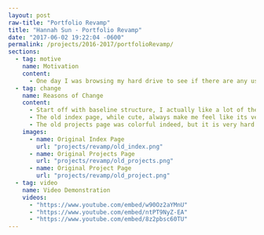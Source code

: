 ```yaml
---
layout: post
raw-title: "Portfolio Revamp"
title: "Hannah Sun - Portfolio Revamp"
date: "2017-06-02 19:22:04 -0600"
permalink: /projects/2016-2017/portfolioRevamp/
sections:
  - tag: motive
    name: Motivation
    content:
      - One day I was browsing my hard drive to see if there are any useless files. I stumbled upon an old web portfolio I created for one of my classes. Out of curiosity and boredom, I decided to take a look and it reminded me all the fun I had in that class. Thus taken by nostalgia (and boredom), I decided that maybe it&#39;s the day I revamp the portfolio into something that would fit my taste today. So I will actually make use of it, instead of let it sit in a corner and gather dust.
  - tag: change
    name: Reasons of Change
    content:
      - Start off with baseline structure, I actually like a lot of the old components present in the old portfolio, such as the little clouds at top left of the page. However, there are a lot more that bothers me, such as the messy coding. Thus I decided to start from ground up and try to retain as much as original element as possible. First I decide to change my frame work from Bootstrap to Materialize, since it will be a lot easier for me to create a material design using Materialize. I also decided to remove the little clouds I loved so much, due to the fact that it caused a lot of trouble when the page is viewed in mobile.
      - The old index page, while cute, always make me feel like its very messy. Thus for the revamped index page, I want something slick. Since I&#39;m always fascinated by parallax image, I used parallax for my new index page, a lot of them. I think it help with keeping the page organized while not crammed with information.
      - The old projects page was colorful indeed, but it is very hard to view it without wanting to drink some bleach. I decide to tune down on the color and use something more simple. Thus the simple list to list out all the projects ordered by year without using the crazy color to differentiate different projects. As for page of each individual project, I actually have nothing bad to say about it, except the horrible font. Therefore, I keep the design of the individual project page, only with some minor changes to fit the new style.
    images:
      - name: Original Index Page
        url: "projects/revamp/old_index.png"
      - name: Original Projects Page
        url: "projects/revamp/old_projects.png"
      - name: Original Project Page
        url: "projects/revamp/old_project.png"
  - tag: video
    name: Video Demonstration
    videos:
      - "https://www.youtube.com/embed/w90Oz2aYMnU"
      - "https://www.youtube.com/embed/ntPT9NyZ-EA"
      - "https://www.youtube.com/embed/8z2pbsc60TU"
---
```

